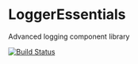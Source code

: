 LoggerEssentials
================

Advanced logging component library

[![Build Status](https://travis-ci.org/LoggerEssentials/LoggerEssentials.svg)](https://travis-ci.org/LoggerEssentials/LoggerEssentials)
